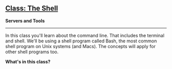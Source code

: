 
## <a href="https://www.eventedmind.com/classes/the-shell-ed634048" target="_blank">Class: The Shell</a>

**Servers and Tools**<br>
****

In this class you'll learn about the command line. That includes the terminal and shell. We'll be using a shell program called Bash, the most common shell program on Unix systems (and Macs). The concepts will apply for other shell programs too.

**What's in this class?**





